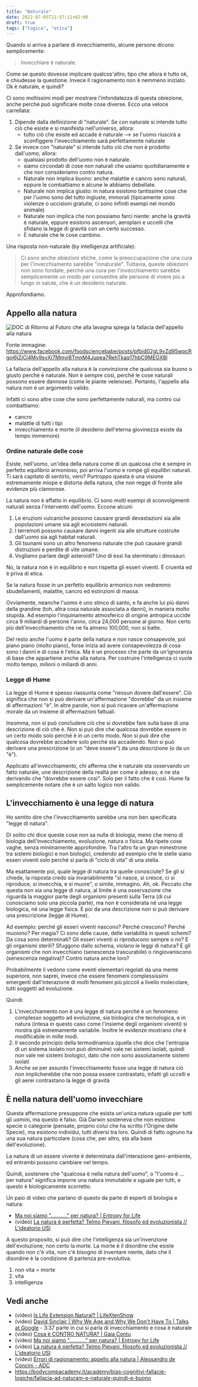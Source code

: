 ```yaml
---
title: "Naturale"
date: 2022-07-05T21:57:11+02:00
draft: true
tags: ["logica", "etica"]
---
```


Quando si arriva a parlare di invecchiamento, alcune persone dicono semplicemente:

> Invecchiare è naturale.

Come se questo dovesse implicare qualcos'altro, tipo che allora è tutto ok, e chiudesse la questione. Invece il ragionamento non è nemmeno iniziato. Ok è naturale, e quindi?

Ci sono moltissimi modi per mostrare l'infondatezza di questa obiezione, anche perché può significare molte cose diverse. Ecco una veloce carrellata:

1. Dipende dalla definizione di "naturale". Se con naturale si intende tutto ciò che esiste e si manifesta nell'universo, allora:
	- tutto ciò che esiste ed accade è naturale --> se l'uomo riuscirà a sconfiggere l'invecchiamento sarà perfettamente naturale
1. Se invece con "naturale" si intende tutto ciò che non è prodotto dall'uomo, allora:
	- qualsiasi prodotto dell'uomo non è naturale.
	- siamo circondati di cose non naturali che usiamo quotidianamente e che non consideriamo contro natura.
	- Naturale non implica buono: anche malattie e cancro sono naturali, eppure le combattiamo e alcune le abbiamo debellate.
	- Naturale non implica giusto: in natura esistono tantissime cose che per l'uomo sono del tutto ingiuste, immorali (tipicamente sono violenze o uccisioni gratuite, ci sono infiniti esempi nel mondo animale)
	- Naturale non implica che non possiamo farci niente: anche la gravità è naturale, eppure esistono ascensori, aeroplani e uccelli che sfidano la legge di gravità con un certo successo.
	- È naturale che le cose cambino.

Una risposta non-naturale (by intelligenza artificiale):

> Ci sono anche obiezioni etiche, come la preoccupazione che una cura per l'invecchiamento sarebbe "innaturale". Tuttavia, queste obiezioni non sono fondate, perché una cura per l'invecchiamento sarebbe semplicemente un modo per consentire alle persone di vivere più a lungo in salute, che è un desiderio naturale.

Approfondiamo.

## Appello alla natura

![DOC di Ritorno al Futuro che alla lavagna spiega la fallacia dell'appello alla natura](https://scontent.fflr2-1.fna.fbcdn.net/v/t1.6435-9/94380106_715658345925577_8145967237111480320_n.jpg?_nc_cat=100&ccb=1-7&_nc_sid=8bfeb9&_nc_ohc=baS6rRD_cJcAX8ZJ1fn&_nc_ht=scontent.fflr2-1.fna&oh=00_AT_BFt24pYTH9klh_Wm3vHc1Dr10n4hUk8pCiQpV7n2O1g&oe=62E8D5BC)

Fonte immagine: https://www.facebook.com/foodsciencebabe/posts/pfbid02gL9vZd95wpcRgoj6jZjCi4Mv9syXj7Mmvi8TmnM4Jupea7RehTkaq17hbC9MEGX8l

La fallacia dell'appello alla natura è la convinzione che qualcosa sia buono o giusto perché è naturale. Non è sempre così, perché le cose naturali possono essere dannose (come le piante velenose). Pertanto, l'appello alla natura non è un argomento valido.

Infatti ci sono altre cose che sono perfettamente naturali, ma contro cui combattiamo:
* cancro
* malattie di tutti i tipi
* invecchiamento e morte (il desiderio dell'eterna giovinezza esiste da tempo immemore)

### Ordine naturale delle cose

Esiste, nell'uomo, un'idea della natura come di un qualcosa che è sempre in perfetto equilibrio armonioso, poi arriva l'uomo e rompe gli equilibri naturali. Ti sarà capitato di sentirlo, vero?
Purtroppo questa è una visione estremamente miope e distorta della natura, che non regge di fronte alle evidenze più clamorose.

La natura _non_ è affatto in equilibrio. Ci sono molti esempi di sconvolgimenti naturali senza l'intervento dell'uomo. Eccone alcuni:

1. Le eruzioni vulcaniche possono causare grandi devastazioni sia alle popolazioni umane sia agli ecosistemi naturali.
2. I terremoti possono causare danni ingenti sia alle strutture costruite dall'uomo sia agli habitat naturali.
3. Gli tsunami sono un altro fenomeno naturale che può causare grandi distruzioni e perdite di vite umane.
4. Vogliamo parlare degli asteroidi? Uno di essi ha sterminato i dinosauri.

No, la natura non è in equilibrio e non rispetta gli esseri viventi. È cruenta ed è priva di etica.

Se la natura fosse in un perfetto equilibrio armonico non vedremmo sbudellamenti, malattie, cancro ed estinzioni di massa.

Ovviamente, neanche l'uomo è uno stinco di santo, e fa anche lui più danni della grandine (toh, altra cosa naturale associata a danni), in maniera molto stupida. Ad esempio l'inquinamento atmosferico di origine antropica uccide circa 9 miliardi di persone l'anno, circa 24,000 persone al giorno. Non certo più dell'invecchiamento che ne fa almeno 100,000, non si batte.

Del resto anche l'uomo è parte della natura e non nasce consapevole, poi piano piano (molto piano), forse inizia ad avere consapevolezza di cosa sono i danni e di cosa è l'etica. Ma è un processo che parte da un'ignoranza di base che appartiene anche alla natura. Per costruire l'intelligenza ci vuole molto tempo, milioni o miliardi di anni.

### Legge di Hume

La legge di Hume è spesso riassunta come "nessun dovere dall'essere". Ciò significa che non si può derivare un'affermazione "dovrebbe" da un insieme di affermazioni "è". In altre parole, non si può ricavare un'affermazione morale da un insieme di affermazioni fattuali.

Insomma, non si può concludere ciò che si dovrebbe fare sulla base di una descrizione di ciò che è. Non si può dire che qualcosa dovrebbe essere in un certo modo solo perché è in un certo modo. Non si può dire che qualcosa dovrebbe accadere solo perché sta accadendo. Non si può derivare una prescrizione (o un "deve essere") da una descrizione (o da un "è").

Applicato all'invecchiamento, chi afferma che è naturale sta osservando un fatto naturale, une descrizione della realtà per come è adesso, e ne sta derivando che "dovrebbe essere così". Solo per il fatto che è così. Hume fa semplicemente notare che è un salto logico non valido.

## L'invecchiamento è una legge di natura

Ho sentito dire che l'invecchiamento sarebbe una non ben specificata "legge di natura".

Di solito chi dice queste cose non sa nulla di biologia, meno che meno di biologia dell'invecchiamento, evoluzione, natura o fisica. Ma ripete cose vaghe, senza minimamente approfondire.
Tra l'altro fa un gran minestrone tra sistemi biologici e non biologici, credendo ad esempio che le stelle siano esseri viventi solo perché si parla di "ciclo di vita" di una stella.

Ma esattamente poi, quale legge di natura tra quelle conosciute? Se gli si chiede, la risposta credo sia invariabilmente "si nasce, si cresce, ci si riproduce, si invecchia, e si muore", o simile, immagino. Ah, ok. Peccato che questa non sia una legge di natura, al limite è una osservazione che riguarda la maggior parte degli organismi presenti sulla Terra (di cui conosciamo solo una piccola parte), ma non è considerata né una legge biologica, né una legge fisica.
E poi da una descrizione non si può derivare una prescrizione (legge di Hume).

Ad esempio: perché gli esseri viventi nascono? Perché crescono? Perché muoiono? Per magia? Ci sono delle cause, delle variabilità in questi schemi? Da cosa sono determinati? Gli esseri viventi si riproducono sempre o no? E gli organismi sterili? Sfuggono dallo schema, violano le leggi di natura? E gli organismi che non invecchiano (senescenza trascurabile) o ringiovaniscono (senescenza negativa)? Contro natura anche loro?

Probabilmente li vedono come eventi elementari regolati da una mente superiore, non saprei, invece che essere fenomeni complessissimi emergenti dall'interazione di molti fenomeni più piccoli a livello molecolare, tutti soggetti ad evoluzione.

Quindi:
1. L'invecchiamento non è una legge di natura perché è un fenomeno complesso soggetto ad evoluzione, sia biologica che tecnologica, e in natura (intesa in questo caso come l'insieme degli organismi viventi) si mostra già estremamente variabile. Inoltre le evidenze mostrano che è modificabile in mille modi.
1. Il secondo principio della termodinamica (quella che dice che l'entropia di un sistema isolato non può diminuire) vale nei sistemi isolati, quindi non vale nei sistemi biologici, dato che _non_ sono assolutamente sistemi isolati
1. Anche se per assurdo l'invecchiamento fosse una legge di natura ciò non implicherebbe che non possa essere contrastato, infatti gli uccelli e gli aerei contrastano la legge di gravità

## È nella natura dell'uomo invecchiare

Questa affermazione presuppone che esista un'unica natura uguale per tutti gli uomini, ma questo è falso. Già Darwin sosteneva che non esistono specie o categorie (pensate, proprio colui che ha scritto l'Origine delle Specie), ma esistono individui, tutti diversi tra loro. Quindi di fatto ognuno ha una sua natura particolare (cosa che, per altro, sta alla base dell'evoluzione).

La natura di un essere vivente è determinata dall'interazione geni-ambiente, ed entrambi possono cambiare nel tempo.

Quindi, sostenere che "qualcosa è nella natura dell'uomo", o "l'uomo è ... per natura" significa imporre una natura immutabile e uguale per tutti, e questo è biologicamente scorretto.

Un paio di video che parlano di questo da parte di esperti di biologia e natura:

* [Ma noi siamo "..........." per natura? | Entropy for Life](https://youtu.be/6BZTqq_XuzE)
* (video) [La natura è perfetta? Telmo Pievani, filosofo ed evoluzionista // L'ideatorio USI](https://youtu.be/kDiNBePGow4)

A questo proposito, si può dire che l'intelligenza sia un'invenzione dell'evoluzione, non certo la morte. La morte è il disordine che esiste quando non c'è vita, non c'è bisogno di inventare niente, dato che il disordine è la condizione di partenza pre-evolutiva.

1. non vita = morte
1. vita
1. intelligenza

## Vedi anche

* (video) [Is Life Extension Natural? | LifeXtenShow](https://www.youtube.com/watch?v=AGgY-6_uXQw)
* (video) [David Sinclair | Why We Age and Why We Don't Have To | Talks at Google](https://youtu.be/9nXop2lLDa4?t=217) - 3:37 parte in cui si parla di invecchiamento e cosa è naturale
* (video) [Cosa è CONTRO NATURA? | Gaia Contu](https://youtu.be/_tkJN9yXenE)
* (video) [Ma noi siamo "..........." per natura? | Entropy for Life](https://youtu.be/6BZTqq_XuzE)
* (video) [La natura è perfetta? Telmo Pievani, filosofo ed evoluzionista // L'ideatorio USI](https://youtu.be/kDiNBePGow4)
* (video) [Errori di ragionamento: appello alla natura | Alessandro de Concini - ADC](https://youtu.be/-JiRRQ29RVQ)
* https://bodycompacademy.it/academy/bias-cognitivi-fallacie-logiche/fallacia-ad-naturam-e-naturale-quindi-e-buono
